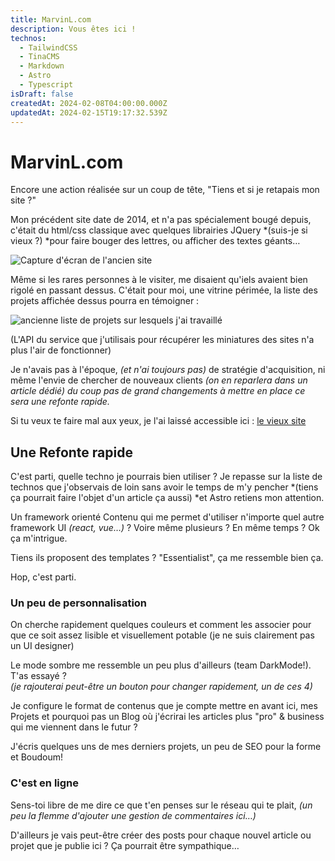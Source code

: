```yaml
---
title: MarvinL.com
description: Vous êtes ici !
technos:
  - TailwindCSS
  - TinaCMS
  - Markdown
  - Astro
  - Typescript
isDraft: false
createdAt: 2024-02-08T04:00:00.000Z
updatedAt: 2024-02-15T19:17:32.539Z
---
```


# MarvinL.com

Encore une action réalisée sur un coup de tête, "Tiens et si je retapais mon site ?"

Mon précédent site date de 2014, et n'a pas spécialement bougé depuis, c'était du html/css classique avec quelques librairies JQuery *(suis-je si vieux ?) *pour faire bouger des lettres, ou afficher des textes géants…

![Capture d'écran de l'ancien site](/images/mlr.com.png)

Même si les rares personnes à le visiter, me disaient qu'iels avaient bien rigolé en passant dessus. C'était pour moi, une vitrine périmée, la liste des projets affichée dessus pourra en témoigner :

![ancienne liste de projets sur lesquels j'ai travaillé](/images/mlr2.png)

(L'API du service que j'utilisais pour récupérer les miniatures des sites n'a plus l'air de fonctionner)

Je n'avais pas à l'époque, *(et n'ai toujours pas)* de stratégie d'acquisition, ni même l'envie de chercher de nouveaux clients *(on en reparlera dans un article dédié) du coup pas de grand changements à mettre en place ce sera une refonte rapide.*

Si tu veux te faire mal aux yeux, je l'ai laissé accessible ici : [le vieux site](http://old.marvinl.com)

## Une Refonte rapide

C'est parti, quelle techno je pourrais bien utiliser ? Je repasse sur la liste de technos que j'observais de loin sans avoir le temps de m'y pencher *(tiens ça pourrait faire l'objet d'un article ça aussi) *et Astro retiens mon attention.

Un framework orienté Contenu qui me permet d'utiliser n'importe quel autre framework UI *(react, vue…)* ? Voire même plusieurs ? En même temps ? Ok ça m'intrigue.

Tiens ils proposent des templates ? "Essentialist", ça me ressemble bien ça. 

Hop, c'est parti.

### Un peu de personnalisation

On cherche rapidement quelques couleurs et comment les associer pour que ce soit assez lisible et visuellement potable (je ne suis clairement pas un UI designer)

Le mode sombre me ressemble un peu plus d'ailleurs (team DarkMode!). T'as essayé ?\
*(je rajouterai peut-être un bouton pour changer rapidement, un de ces 4)*

Je configure le format de contenus que je compte mettre en avant ici, mes Projets et pourquoi pas un Blog où j'écrirai les articles plus "pro" & business qui me viennent dans le futur ?

J'écris quelques uns de mes derniers projets, un peu de SEO pour la forme et Boudoum!

### C'est en ligne

Sens-toi libre de me dire ce que t'en penses sur le réseau qui te plait, *(un peu la flemme d'ajouter une gestion de commentaires ici…)*

D'ailleurs je vais peut-être créer des posts pour chaque nouvel article ou projet que je publie ici ? Ça pourrait être sympathique…
